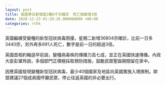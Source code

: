 ```yaml
---
layout: post
title: 英國單日新增逾3萬6千宗確診　死亡個案增3倍
date: 2020-12-23 01:29:26.000000000 +08:00
categories: rthk
---
```


英國繼續受變種的新型冠狀病毒困擾，星期二新增36804宗確診，比前一日多3440宗，另外再多691人死亡，數字是前一日的超過3倍。

英國首相約翰遜早前說，變種病毒株的傳播力高七成，並正在英國快速傳播。內政大臣彭黛玲說，多個部門正積極採取預防措施，鼓勵民眾聖誕期間留在家中。

因應英國發現變種新型冠狀病毒，最少40個國家及地區向英國實施入境限制。歐盟建議27個成員國呼籲民眾，停止往返英國的非必要出行。
